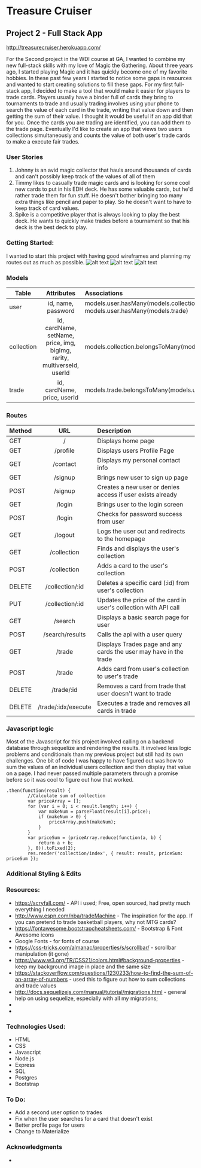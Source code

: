 # Treasure Cruiser
## Project 2 - Full Stack App

http://treasurecruiser.herokuapp.com/

For the Second project in the WDI course at GA, I wanted to combine my new full-stack skills with my love of Magic the Gathering.
About three years ago, I started playing Magic and it has quickly become one of my favorite hobbies. In these past few years I started to notice some gaps in resources and wanted to start creating solutions to fill these gaps. For my first full-stack app, I decided to make a tool that would make it easier for players to trade cards. Players usually have a binder full of cards they bring to tournaments to trade and usually trading involves using your phone to search the value of each card in the trade, writing that value down and then getting the sum of their value. I thought it would be useful if an app did that for you. Once the cards you are trading are identified, you can add them to the trade page. Eventually I'd like to create an app that views two users collections simultaneously and counts the value of both user's trade cards to make a execute fair trades.

### User Stories
1. Johnny is an avid magic collector that hauls around thousands of cards and can't possibly keep track of the values of all of them
1. Timmy likes to casually trade magic cards and is looking for some cool new cards to put in his EDH deck. He has some valuable cards, but he'd rather trade them for fun stuff.  He doesn't bother bringing too many extra things like pencil and paper to play. So he doesn't want to have to keep track of card values.
1. Spike is a competitive player that is always looking to play the best deck. He wants to quickly make trades before a tournament so that his deck is the best deck to play.

### Getting Started:
I wanted to start this project with having good wireframes and planning my routes out as much as possible.
![alt text](/public/img/wireframe1.png)
![alt text](/public/img/wireframe2.png)
![alt text](/public/img/wireframe3.png)


### Models
| Table     |   Attributes                  | Associations         |
| --------- | :---------------------------: | :------------------- |
| user   |   id, name, password   |   models.user.hasMany(models.collection) & models.user.hasMany(models.trade)   |
| collection   |   id, cardName, setName, price, img, bigImg, rarity, multiverseId, userId   |   models.collection.belongsToMany(models.user)   |
|   trade   |   id, cardName, price, userId   |   models.trade.belongsToMany(models.user)   |

### Routes
| Method | URL           | Description              |
| ------ |:-------------:| :------------------------|
| GET    | /             | Displays home page        |
| GET    | /profile      | Displays users Profile Page |
| GET    | /contact      | Displays my personal contact info |
| GET    | /signup       | Brings new user to sign up page   |
| POST   | /signup       | Creates a new user or denies access if user exists already |
| GET    | /login        | Brings user to the login screen |
| POST   | /login        | Checks for password success from user |
| GET    | /logout       | Logs the user out and redirects to the homepage |
| GET    | /collection         | Finds and displays the user's collection |
| POST   | /collection         | Adds a card to the user's collection |
| DELETE | /collection/:id     | Deletes a specific card (:id) from user's collection |
| PUT    | /collection/:id     | Updates the price of the card in user's collection with API call |
| GET    | /search             | Displays a basic search page for user |
| POST   | /search/results     | Calls the api with a user query |
| GET    | /trade              | Displays Trades page and any cards the user may have in the trade |
| POST   | /trade              | Adds card from user's collection to user's trade |
| DELETE | /trade/:id          | Removes a card from trade that user doesn't want to trade |
| DELETE | /trade/:idx/execute | Executes a trade and removes all cards in trade   | 

### Javascript logic
Most of the Javascript for this project involved calling on a backend database through sequelize and rendering the results. It involved less logic problems and conditionals than my previous project but still had its own challenges. One bit of code I was happy to have figured out was how to sum the values of an individual users collection and then display that value on a page. I had never passed multiple parameters through a promise before so it was cool to figure out how that worked. 
```
.then(function(result) {
        //Calculate sum of collection
        var priceArray = [];
        for (var i = 0; i < result.length; i++) {
            var makeNum = parseFloat(result[i].price);
            if (makeNum > 0) {
                priceArray.push(makeNum);
            }
        }
        var priceSum = (priceArray.reduce(function(a, b) {
            return a + b;
        }, 0)).toFixed(2);
        res.render('collection/index', { result: result, priceSum: priceSum });

```



### Additional Styling & Edits




### Resources:
* https://scryfall.com/ - API i used; Free, open sourced, had pretty much everything I needed
* http://www.espn.com/nba/tradeMachine - The inspiration for the app. If you can pretend to trade basketball players, why not MTG cards?
* https://fontawesome.bootstrapcheatsheets.com/ - Bootstrap & Font Awesome icons
* Google Fonts - for fonts of course
* https://css-tricks.com/almanac/properties/s/scrollbar/ - scrollbar manipulation (it gone)
* https://www.w3.org/TR/CSS21/colors.html#background-properties - keep my background image in place and the same size
* https://stackoverflow.com/questions/1230233/how-to-find-the-sum-of-an-array-of-numbers - used this to figure out how to sum collections and trade values
* http://docs.sequelizejs.com/manual/tutorial/migrations.html - general help on using sequelize, especially with all my migrations;
* 
* 


### Technologies Used:
* HTML
* CSS
* Javascript
* Node.js
* Express
* SQL
* Postgres
* Bootstrap

### To Do:
* Add a second user option to trades
* Fix when the user searches for a card that doesn't exist
* Better profile page for users
* Change to Materialize

### Acknowledgments
* 
